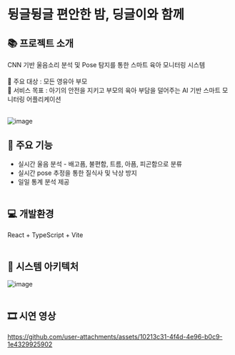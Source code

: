 # 뒹글뒹글 편안한 밤, 딩글이와 함께

## 📚 프로젝트 소개 <br>
CNN 기반 울음소리 분석 및 Pose 탐지를 통한 스마트 육아 모니터링 시스템 <br> <br>
📌 주요 대상 : 모든 영유아 부모  <br>
📌 서비스 목표 : 아기의 안전을 지키고 부모의 육아 부담을 덜어주는 AI 기반 스마트 모니터링 어플리케이션 <br>
<br>

![image](https://github.com/user-attachments/assets/0c798f0d-7176-435d-9cf2-7d7d0b1b3515)


## 🔎 주요 기능 <br>
- 실시간 울음 분석 - 배고픔, 불편함, 트름, 아픔, 피곤함으로 분류 <br>
- 실시간 pose 추정을 통한 질식사 및 낙상 방지 <br>
- 일일 통계 분석 제공 <br> <br>


## 💻 개발환경 <br>
React + TypeScript + Vite <br> <br>


## 📢 시스템 아키텍처 <br>
![image](https://github.com/user-attachments/assets/ac590bf7-5c3f-4df1-a14d-40f7176704bd)
<br><br>


## 🎞️ 시연 영상 <br>
https://github.com/user-attachments/assets/10213c31-4f4d-4e96-b0c9-1e4329925902

